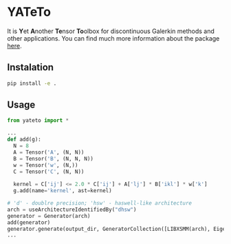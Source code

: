 # YATeTo

It is **Y**et **A**nother **Te**nsor **To**olbox for discontinuous Galerkin methods and other 
applications. You can find much more information about the package 
[here](https://arxiv.org/abs/1903.11521).

## Instalation
```bash
pip install -e .
```

## Usage
```python
from yateto import *

...
def add(g):
  N = 8
  A = Tensor('A', (N, N))
  B = Tensor('B', (N, N, N))
  w = Tensor('w', (N,))
  C = Tensor('C', (N, N))
  
  kernel = C['ij'] <= 2.0 * C['ij'] + A['lj'] * B['ikl'] * w['k']
  g.add(name='kernel', ast=kernel)

# 'd' - doublre precision; 'hsw' - haswell-like architecture
arch = useArchitectureIdentifiedBy("dhsw")
generator = Generator(arch)
add(generator)
generator.generate(output_dir, GeneratorCollection([LIBXSMM(arch), Eigen(arch)]))
...
```

